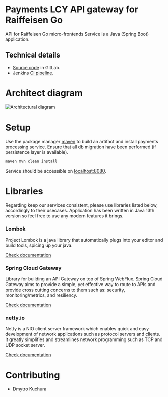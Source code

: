 # Payments LCY API gateway for Raiffeisen Go

API for Raiffeisen Go micro-frontends Service is a Java (Spring Boot) application.

## Technical details

- [Source code](https://gitlab.avalaunch.aval/applications/payments-lcy/lcy-api-gateway-service) in GitLab.
- Jenkins [CI pipeline](https://jenkins.avalaunch.aval/job/payments-lcy/job/lcy-api-gateway-ci/).

# Architect diagram

![Architectural diagram](./docs/lcy-api-gateway.png)

# Setup

Use the package manager [maven](https://maven.apache.org) to build an artifact and install payments processing service. Ensure that all db migration have been performed (if persistence layer is available).

```
maven mvn clean install
```

Service should be accessible on [localhost:8080](localhost:8080).

# Libraries

Regarding keep our services consistent, please use libraries listed below, accordingly to their usecases.
Application has been written in Java 13th version so feel free to use any modern features it brings.

### Lombok
Project Lombok is a java library that automatically plugs into your editor and build tools, spicing up your java.

[Check documentation](https://projectlombok.org)

### Spring Cloud Gateway
Library for building an API Gateway on top of Spring WebFlux.
Spring Cloud Gateway aims to provide a simple, yet effective way to route to APIs and provide cross cutting concerns to them such as: security, monitoring/metrics, and resiliency.

[Check documentation](https://spring.io/projects/spring-cloud-gateway)

### netty.io
Netty is a NIO client server framework which enables quick and easy development of network applications such as protocol servers and clients.
It greatly simplifies and streamlines network programming such as TCP and UDP socket server.

[Check documentation](https://netty.io)

# Contributing

- Dmytro Kuchura